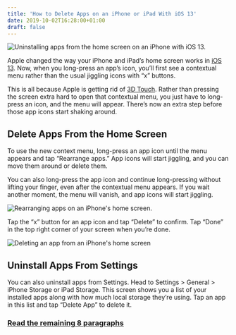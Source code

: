 ```yaml
---
title: 'How to Delete Apps on an iPhone or iPad With iOS 13'
date: 2019-10-02T16:28:00+01:00
draft: false
---
```


![Uninstalling apps from the home screen on an iPhone with iOS 13.](https://www.howtogeek.com/wp-content/uploads/2019/10/img_5d939631f2c39.png)

Apple changed the way your iPhone and iPad’s home screen works in [iOS 13](https://www.howtogeek.com/440039/the-best-new-features-in-ios-13/). Now, when you long-press an app’s icon, you’ll first see a contextual menu rather than the usual jiggling icons with “x” buttons.

This is all because Apple is getting rid of [3D Touch](https://www.howtogeek.com/366074/no-one-knew-3d-touch-existed-and-now-its-going-away/). Rather than pressing the screen extra hard to open that contextual menu, you just have to long-press an icon, and the menu will appear. There’s now an extra step before those app icons start shaking around.

Delete Apps From the Home Screen
--------------------------------

To use the new context menu, long-press an app icon until the menu appears and tap “Rearrange apps.” App icons will start jiggling, and you can move them around or delete them.

You can also long-press the app icon and continue long-pressing without lifting your finger, even after the contextual menu appears. If you wait another moment, the menu will vanish, and app icons will start jiggling.

![Rearranging apps on an iPhone's home screen.](https://www.howtogeek.com/wp-content/uploads/2019/10/img_5d9399ee787cb.png)

Tap the “x” button for an app icon and tap “Delete” to confirm. Tap “Done” in the top right corner of your screen when you’re done.

![Deleting an app from an iPhone's home screen](https://www.howtogeek.com/wp-content/uploads/2019/10/img_5d9399df3419a.jpg)

Uninstall Apps From Settings
----------------------------

You can also uninstall apps from Settings. Head to Settings > General > iPhone Storage or iPad Storage. This screen shows you a list of your installed apps along with how much local storage they’re using. Tap an app in this list and tap “Delete App” to delete it.

### [Read the remaining 8 paragraphs](https://www.howtogeek.com/442581/how-to-delete-apps-on-an-iphone-or-ipad-with-ios-13/)